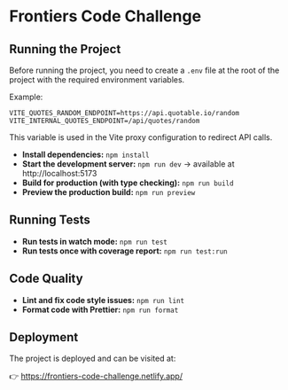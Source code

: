 # Frontiers Code Challenge

## Running the Project

Before running the project, you need to create a `.env` file at the root of the project with the required environment variables.

Example:
```env
VITE_QUOTES_RANDOM_ENDPOINT=https://api.quotable.io/random
VITE_INTERNAL_QUOTES_ENDPOINT=/api/quotes/random
```

This variable is used in the Vite proxy configuration to redirect API calls.

- **Install dependencies:** `npm install`
- **Start the development server:** `npm run dev` → available at http://localhost:5173
- **Build for production (with type checking):** `npm run build`
- **Preview the production build:** `npm run preview`

## Running Tests

- **Run tests in watch mode:** `npm run test`
- **Run tests once with coverage report:** `npm run test:run`

## Code Quality

- **Lint and fix code style issues:** `npm run lint`
- **Format code with Prettier:** `npm run format`

## Deployment

The project is deployed and can be visited at:

👉 https://frontiers-code-challenge.netlify.app/
```